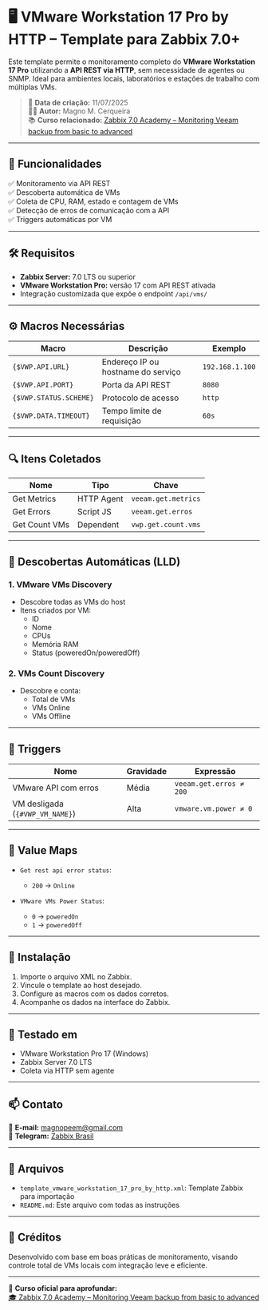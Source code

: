 
# 🖥️ VMware Workstation 17 Pro by HTTP – Template para Zabbix 7.0+

Este template permite o monitoramento completo do **VMware Workstation 17 Pro** utilizando a **API REST via HTTP**, sem necessidade de agentes ou SNMP. Ideal para ambientes locais, laboratórios e estações de trabalho com múltiplas VMs.

> 📅 **Data de criação:** 11/07/2025  
> 👨‍💻 **Autor:** Magno M. Cerqueira  
> 📚 **Curso relacionado:** [Zabbix 7.0 Academy – Monitoring Veeam backup from basic to advanced](https://go.hotmart.com/C92709578Y?dp=1)

---

## 📌 Funcionalidades

✅ Monitoramento via API REST  
✅ Descoberta automática de VMs  
✅ Coleta de CPU, RAM, estado e contagem de VMs  
✅ Detecção de erros de comunicação com a API  
✅ Triggers automáticas por VM

---

## 🛠️ Requisitos

- **Zabbix Server:** 7.0 LTS ou superior  
- **VMware Workstation Pro:** versão 17 com API REST ativada  
- Integração customizada que expõe o endpoint `/api/vms/`

---

## ⚙️ Macros Necessárias

| Macro | Descrição | Exemplo |
|-------|-----------|---------|
| `{$VWP.API.URL}` | Endereço IP ou hostname do serviço | `192.168.1.100` |
| `{$VWP.API.PORT}` | Porta da API REST | `8080` |
| `{$VWP.STATUS.SCHEME}` | Protocolo de acesso | `http` |
| `{$VWP.DATA.TIMEOUT}` | Tempo limite de requisição | `60s` |

---

## 🔍 Itens Coletados

| Nome | Tipo | Chave |
|------|------|-------|
| Get Metrics | HTTP Agent | `veeam.get.metrics` |
| Get Errors | Script JS | `veeam.get.erros` |
| Get Count VMs | Dependent | `vwp.get.count.vms` |

---

## 🔄 Descobertas Automáticas (LLD)

### 1. **VMware VMs Discovery**
- Descobre todas as VMs do host
- Itens criados por VM:
  - ID
  - Nome
  - CPUs
  - Memória RAM
  - Status (poweredOn/poweredOff)

### 2. **VMs Count Discovery**
- Descobre e conta:
  - Total de VMs
  - VMs Online
  - VMs Offline

---

## 🚨 Triggers

| Nome | Gravidade | Expressão |
|------|-----------|-----------|
| VMware API com erros | Média | `veeam.get.erros ≠ 200` |
| VM desligada (`{#VWP_VM_NAME}`) | Alta | `vmware.vm.power ≠ 0` |

---

## 🎨 Value Maps

- `Get rest api error status`:  
  - `200` → `Online`

- `VMware VMs Power Status`:  
  - `0` → `poweredOn`  
  - `1` → `poweredOff`

---

## 🚀 Instalação

1. Importe o arquivo XML no Zabbix.
2. Vincule o template ao host desejado.
3. Configure as macros com os dados corretos.
4. Acompanhe os dados na interface do Zabbix.

---

## 🧪 Testado em

- VMware Workstation Pro 17 (Windows)
- Zabbix Server 7.0 LTS
- Coleta via HTTP sem agente

---

## 📫 Contato

📧 **E-mail:** magnopeem@gmail.com  
📣 **Telegram:** [Zabbix Brasil](https://t.me/ZabbixBrasil)

---

## 📁 Arquivos

- `template_vmware_workstation_17_pro_by_http.xml`: Template Zabbix para importação
- `README.md`: Este arquivo com todas as instruções

---

## 🧠 Créditos

Desenvolvido com base em boas práticas de monitoramento, visando controle total de VMs locais com integração leve e eficiente.

---

🔗 **Curso oficial para aprofundar:**  
[🎓 Zabbix 7.0 Academy – Monitoring Veeam backup from basic to advanced](https://go.hotmart.com/C92709578Y?dp=1)

